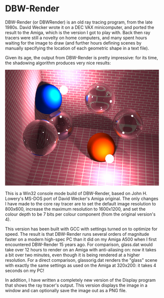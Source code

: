 # DBW-Render

DBW-Render (or DBWRender) is an old ray tracing program, from the late 1980s. David Wecker wrote it on a DEC VAX minicomputer, and ported the result to the Amiga, which is the version I got to play with. Back then ray tracers were still a novelty on home computers, and many spent hours waiting for the image to draw (and further hours defining scenes by manually specifying the location of each geometric shape in a text file).

Given its age, the output from DBW-Render is pretty impressive: for its time, the shadowing algorithm produces very nice results:

![Glass Render](glass.png)

This is a Win32 console mode build of DBW-Render, based on John H. Lowery's MS-DOS port of David Wecker's Amiga original. The only changes I have made to the core ray tracer are to set the default image resolution to 800x600, increase the maximum resolution to 1600x1200, and set the colour depth to be 7 bits per colour component (from the original version's 4).

This version has been built with GCC with settings turned on to optimize for speed. The result is that DBW-Render runs several orders of magnitude faster on a modern high-spec PC than it did on my Amiga A500 when I first encountered DBW-Render 15 years ago. For comparison, glass.dat would take over 12 hours to render on an Amiga with anti-aliasing on: now it takes a bit over two minutes, even though it is being rendered at a higher resolution. For a direct comparison, glassorig.dat renders the "glass" scene with exactly the same settings as used on the Amiga at 320x200: it takes 4 seconds on my PC!

In addition, I have written a completely new version of the Display program that shows the ray tracer's output. This version displays the image in a window and can optionally save the image out as a PNG file.
